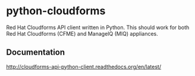 # python-cloudforms
Red Hat Cloudforms API client written in Python.
This should work for both Red Hat Cloudforms (CFME) and ManageIQ (MIQ) appliances.

## Documentation
http://cloudforms-api-python-client.readthedocs.org/en/latest/
